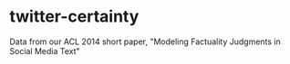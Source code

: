 twitter-certainty
=================

Data from our ACL 2014 short paper, "Modeling Factuality Judgments in Social Media Text"

